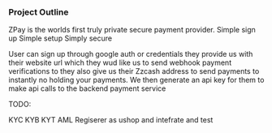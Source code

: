 ### Project Outline

ZPay is the worlds first truly private secure payment provider. Simple sign up Simple setup Simply secure 

User can sign up through google auth or credentials
they provide us with their website url which they wud like us to send webhook payment verifications to
they also give us their Zzcash address to send payments to instantly no holding your payments. 
We then generate an api key for them to make api calls to the backend payment service 

TODO:

KYC KYB KYT AML
Regiserer as ushop 
and intefrate and test 